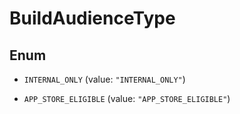 

# BuildAudienceType

## Enum


* `INTERNAL_ONLY` (value: `"INTERNAL_ONLY"`)

* `APP_STORE_ELIGIBLE` (value: `"APP_STORE_ELIGIBLE"`)




